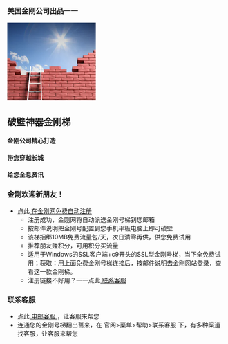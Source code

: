 ### 美国金刚公司出品一一
![image](kklogo-athird.png)
## 破壁神器金刚梯

#### 金刚公司精心打造
#### 带您穿越长城
#### 给您全息资讯


### 金刚欢迎新朋友！
- 点此[ 在金刚网免费自动注册 ](https://amazon135.com/midman/testfm.php)
  - 注册成功，金刚网将自动派送金刚号梯到您邮箱
  - 按邮件说明把金刚号配置到您手机平板电脑上即可破壁
  - 该梯捆绑10MB免费流量包/天，次日清零再供，供您免费试用
  - 推荐朋友赚积分，可用积分买流量
  - 适用于Windows的SSL客户端+c9开头的SSL型金刚号梯，当下全免费试用；获取：用上面免费金刚号梯连接后，按邮件说明去金刚网站登录，查看这一款金刚梯。
  - 注册链接不好用？一一点此[ 联系客服 ](mailto:cs@a2zitpro.com)

### 联系客服
- 点此[ 电邮客服 ](mailto:cs@a2zitpro.com)，让客服来帮您
- 连通您的金刚号梯翻出蔷来，在 官网>菜单>帮助>联系客服 下，有多种渠道找客服，让客服来帮您




